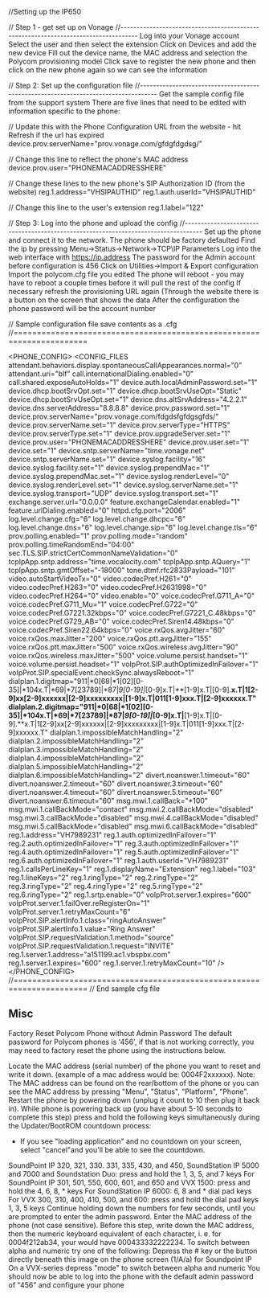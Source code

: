 //Setting up the IP650

// Step 1 - get set up on Vonage
//-----------------------------------------------------------------------------------
Log into your Vonage account
Select the user and then select the extension
Click on Devices and add the new device
Fill out the device name, the MAC address and selection the Polycom provisioning model
Click save to register the new phone and then click on the new phone again so we can see the information


// Step 2: Set up the configuration file
//-----------------------------------------------------------------------------------
Get the sample config file from the support system
There are five lines that need to be edited with information specific to the phone:

// Update this with the Phone Configuration URL from the website - hit Refresh if the url has expired
device.prov.serverName="prov.vonage.com/gfdgfdgdsg/"

// Change this line to reflect the phone's MAC address
device.prov.user="PHONEMACADDRESSHERE" 

// Change these lines to the new phone's SIP Authorization ID (from the website)
reg.1.address="VHSIPAUTHID" 
reg.1.auth.userId="VHSIPAUTHID"

// Change this line to the user's extension
reg.1.label="122"


// Step 3: Log into the phone and upload the config 
//-----------------------------------------------------------------------------------
Set up the phone and connect it to the network. The phone should be factory defaulted
Find the ip by pressing Menu->Status->Network->TCP\IP Parameters
Log into the web interface with https://ip.address
The password for the Admin account before configuration is 456
Click on Utilities->Import & Export configuration
Import the polycom.cfg file you edited
The phone will reboot - you may have to reboot a couple times before it will pull the rest of the config
If necessary refresh the provisioning URL again (Through the website there is a button on the screen that shows the data
After the configuration the phone password will be the account number


// Sample configuration file save contents as a .cfg
//======================================================================
<?xml version="1.0" encoding="UTF-8" standalone="yes"?>
<!-- Application SIP Mink 4.0.11.0583 21-Jun-16 16:56 -->
<!-- Created 28-12-2018 15:56 -->
<PHONE_CONFIG>
	<!-- Note: The following parameters have been excluded from the export:
		device.auth.localAdminPassword=""
		device.prov.password=""
		reg.1.auth.password=""
	-->
	<CONFIG_FILES
		attendant.behaviors.display.spontaneousCallAppearances.normal="0"
		attendant.uri="blf"
		call.internationalDialing.enabled="0"
		call.shared.exposeAutoHolds="1"
		device.auth.localAdminPassword.set="1"
		device.dhcp.bootSrvOpt.set="1"
		device.dhcp.bootSrvUseOpt="Static"
		device.dhcp.bootSrvUseOpt.set="1"
		device.dns.altSrvAddress="4.2.2.1"
		device.dns.serverAddress="8.8.8.8"
		device.prov.password.set="1"
		device.prov.serverName="prov.vonage.com/fdgdsfgfdgsgfds/"
		device.prov.serverName.set="1"
		device.prov.serverType="HTTPS"
		device.prov.serverType.set="1"
		device.prov.upgradeServer.set="1"
		device.prov.user="PHONEMACADDRESSHERE" 
		device.prov.user.set="1"
		device.set="1"
		device.sntp.serverName="time.vonage.net"
		device.sntp.serverName.set="1"
		device.syslog.facility="16"
		device.syslog.facility.set="1"
		device.syslog.prependMac="1"
		device.syslog.prependMac.set="1"
		device.syslog.renderLevel="0"
		device.syslog.renderLevel.set="1"
		device.syslog.serverName.set="1"
		device.syslog.transport="UDP"
		device.syslog.transport.set="1"
		exchange.server.url="0.0.0.0"
		feature.exchangeCalendar.enabled="1"
		feature.urlDialing.enabled="0"
		httpd.cfg.port="2006"
		log.level.change.cfg="6"
		log.level.change.dhcpc="6"
		log.level.change.dns="6"
		log.level.change.sip="6"
		log.level.change.tls="6"
		prov.polling.enabled="1"
		prov.polling.mode="random"
		prov.polling.timeRandomEnd="04:00"
		sec.TLS.SIP.strictCertCommonNameValidation="0"
		tcpIpApp.sntp.address="time.vocalocity.com"
		tcpIpApp.sntp.AQuery="1"
		tcpIpApp.sntp.gmtOffset="-18000"
		tone.dtmf.rfc2833Payload="101"
		video.autoStartVideoTx="0"
		video.codecPref.H261="0"
		video.codecPref.H263="0"
		video.codecPref.H2631998="0"
		video.codecPref.H264="0"
		video.enable="0"
		voice.codecPref.G711_A="0"
		voice.codecPref.G711_Mu="1"
		voice.codecPref.G722="0"
		voice.codecPref.G7221.32kbps="0"
		voice.codecPref.G7221_C.48kbps="0"
		voice.codecPref.G729_AB="0"
		voice.codecPref.Siren14.48kbps="0"
		voice.codecPref.Siren22.64kbps="0"
		voice.rxQos.avgJitter="60"
		voice.rxQos.maxJitter="200"
		voice.rxQos.ptt.avgJitter="155"
		voice.rxQos.ptt.maxJitter="500"
		voice.rxQos.wireless.avgJitter="90"
		voice.rxQos.wireless.maxJitter="500"
		voice.volume.persist.handset="1"
		voice.volume.persist.headset="1"
		voIpProt.SIP.authOptimizedInFailover="1"
		voIpProt.SIP.specialEvent.checkSync.alwaysReboot="1"
		dialplan.1.digitmap="911|*0[68|*1[02][0-35]|*104x.T|*69|*7[23789]|*87|*9[0-19]|*[0-9]x.T|**[1-9]x.T|[0-9].**x.T|1[2-9]xx[2-9]xxxxxx|[2-9]xxxxxxxxx|[1-9]x.T|011[1-9]xxx.T|[2-9]xxxxxx.T"
		dialplan.2.digitmap="911|*0[68|*1[02][0-35]|*104x.T|*69|*7[23789]|*87|*9[0-19]|*[0-9]x.T|**[1-9]x.T|[0-9].**x.T|1[2-9]xx[2-9]xxxxxx|[2-9]xxxxxxxxx|[1-9]x.T|011[1-9]xxx.T|[2-9]xxxxxx.T"
		dialplan.1.impossibleMatchHandling="2"
		dialplan.2.impossibleMatchHandling="2"
		dialplan.3.impossibleMatchHandling="2"
		dialplan.4.impossibleMatchHandling="2"
		dialplan.5.impossibleMatchHandling="2"
		dialplan.6.impossibleMatchHandling="2"
		divert.noanswer.1.timeout="60"
		divert.noanswer.2.timeout="60"
		divert.noanswer.3.timeout="60"
		divert.noanswer.4.timeout="60"
		divert.noanswer.5.timeout="60"
		divert.noanswer.6.timeout="60"
		msg.mwi.1.callBack="*100"
		msg.mwi.1.callBackMode="contact"
		msg.mwi.2.callBackMode="disabled"
		msg.mwi.3.callBackMode="disabled"
		msg.mwi.4.callBackMode="disabled"
		msg.mwi.5.callBackMode="disabled"
		msg.mwi.6.callBackMode="disabled"
		reg.1.address="VH7989231" 
		reg.1.auth.optimizedInFailover="1"
		reg.2.auth.optimizedInFailover="1"
		reg.3.auth.optimizedInFailover="1"
		reg.4.auth.optimizedInFailover="1"
		reg.5.auth.optimizedInFailover="1"
		reg.6.auth.optimizedInFailover="1"
		reg.1.auth.userId="VH7989231"
		reg.1.callsPerLineKey="1"
		reg.1.displayName="Extension"
		reg.1.label="103"
		reg.1.lineKeys="2"
		reg.1.ringType="2"
		reg.2.ringType="2"
		reg.3.ringType="2"
		reg.4.ringType="2"
		reg.5.ringType="2"
		reg.6.ringType="2"
		reg.1.srtp.enable="0"
		voIpProt.server.1.expires="600"
		voIpProt.server.1.failOver.reRegisterOn="1"
		voIpProt.server.1.retryMaxCount="6"
		voIpProt.SIP.alertInfo.1.class="ringAutoAnswer"
		voIpProt.SIP.alertInfo.1.value="Ring Answer"
		voIpProt.SIP.requestValidation.1.method="source"
		voIpProt.SIP.requestValidation.1.request="INVITE"
		reg.1.server.1.address="a151199.ac1.vbspbx.com"
		reg.1.server.1.expires="600"
		reg.1.server.1.retryMaxCount="10"
	/>
</PHONE_CONFIG>
//======================================================================
// End sample cfg file






## Misc
Factory Reset Polycom Phone without Admin Password
The default password for Polycom phones is '456', if that is not working correctly, you may need to factory reset the phone using the instructions below.

Locate the MAC address (serial number) of the phone you want to reset and write it down. (example of a mac address would be: 0004F2xxxxxx). Note: The MAC address can be found on the rear/bottom of the phone or you can see the MAC address by pressing "Menu", "Status", "Platform", "Phone".
Restart the phone by powering down (unplug it count to 10 then plug it back in).
While phone is powering back up (you have about 5-10 seconds to complete this step) press and hold the following keys simultaneously during the Updater/BootROM countdown process:
* If you see "loading application" and no countdown on your screen, select "cancel"and you'll be able to see the countdown.

SoundPoint IP 320, 321, 330. 331, 335, 430, and 450, SoundStation IP 5000 and 7000 and Soundstation Duo: press and hold the 1, 3, 5, and 7 keys
For SoundPoint IP 301, 501, 550, 600, 601, and 650 and VVX 1500: press and hold the 4, 6, 8, * keys
For SoundStation IP 6000: 6, 8 and * dial pad keys
For VVX 300, 310, 400, 410, 500, and 600: press and hold the dial pad keys 1, 3, 5 keys
Continue holding down the numbers for few seconds, until you are prompted to enter the admin password.
Enter the MAC address of the phone (not case sensitive). Before this step, write down the MAC address, then the numeric keyboard equivalent of each character, i. e. for 0004f212ab34, your would have 000433332222234. To switch between alpha and numeric try one of the following:
Depress the # key or the button directly beneath this image on the phone screen (1/A/a) for Soundpoint IP
On a VVX-series depress "mode" to switch between alpha and numeric
You should now be able to log into the phone with the default admin password of "456" and configure your phone
